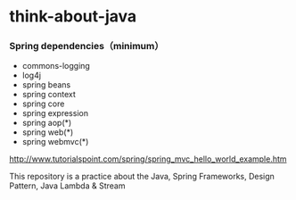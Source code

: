 # think-about-java

### Spring dependencies（minimum）

- commons-logging
- log4j
- spring beans
- spring context
- spring core
- spring expression
- spring aop(*)
- spring web(*)
- spring webmvc(*)

http://www.tutorialspoint.com/spring/spring_mvc_hello_world_example.htm

This repository is a practice about the Java, Spring Frameworks, Design Pattern, Java Lambda & Stream

